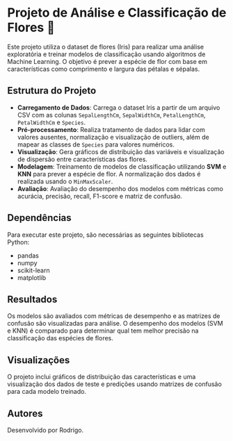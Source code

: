 <!DOCTYPE html>
<html lang="pt-BR">
<head>
    <meta charset="UTF-8">
    <meta name="viewport" content="width=device-width, initial-scale=1.0">
</head>
<body>

<h1>Projeto de Análise e Classificação de Flores 🌸</h1>

<p>Este projeto utiliza o dataset de flores (Iris) para realizar uma análise exploratória e treinar modelos de classificação usando algoritmos de Machine Learning. O objetivo é prever a espécie de flor com base em características como comprimento e largura das pétalas e sépalas.</p>

<h2>Estrutura do Projeto</h2>

<ul>
    <li><strong>Carregamento de Dados</strong>: Carrega o dataset Iris a partir de um arquivo CSV com as colunas <code>SepalLengthCm</code>, <code>SepalWidthCm</code>, <code>PetalLengthCm</code>, <code>PetalWidthCm</code> e <code>Species</code>.</li>
    <li><strong>Pré-processamento</strong>: Realiza tratamento de dados para lidar com valores ausentes, normalização e visualização de outliers, além de mapear as classes de <code>Species</code> para valores numéricos.</li>
    <li><strong>Visualização</strong>: Gera gráficos de distribuição das variáveis e visualização de dispersão entre características das flores.</li>
    <li><strong>Modelagem</strong>: Treinamento de modelos de classificação utilizando <strong>SVM</strong> e <strong>KNN</strong> para prever a espécie de flor. A normalização dos dados é realizada usando o <code>MinMaxScaler</code>.</li>
    <li><strong>Avaliação</strong>: Avaliação do desempenho dos modelos com métricas como acurácia, precisão, recall, F1-score e matriz de confusão.</li>
</ul>

<h2>Dependências</h2>

<p>Para executar este projeto, são necessárias as seguintes bibliotecas Python:</p>
<ul>
    <li>pandas</li>
    <li>numpy</li>
    <li>scikit-learn</li>
    <li>matplotlib</li>
</ul>

<h2>Resultados</h2>

<p>Os modelos são avaliados com métricas de desempenho e as matrizes de confusão são visualizadas para análise. O desempenho dos modelos (SVM e KNN) é comparado para determinar qual tem melhor precisão na classificação das espécies de flores.</p>

<h2>Visualizações</h2>

<p>O projeto inclui gráficos de distribuição das características e uma visualização dos dados de teste e predições usando matrizes de confusão para cada modelo treinado.</p>

<h2>Autores</h2>

<p>Desenvolvido por Rodrigo.</p>

</body>
</html>
